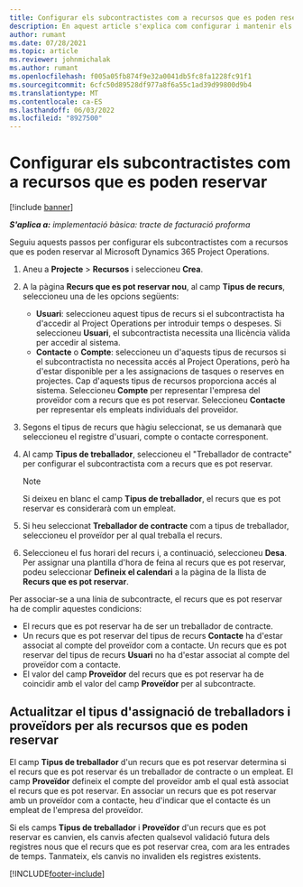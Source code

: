 ```yaml
---
title: Configurar els subcontractistes com a recursos que es poden reservar
description: En aquest article s'explica com configurar i mantenir els recursos dels subcontractistes que es creen a partir d'usuaris i contactes del sistema, de manera que es puguin associar a subcontractacions a Microsoft Dynamics 365 Project Operations.
author: rumant
ms.date: 07/28/2021
ms.topic: article
ms.reviewer: johnmichalak
ms.author: rumant
ms.openlocfilehash: f005a05fb874f9e32a0041db5fc8fa1228fc91f1
ms.sourcegitcommit: 6cfc50d89528df977a8f6a55c1ad39d99800d9b4
ms.translationtype: MT
ms.contentlocale: ca-ES
ms.lasthandoff: 06/03/2022
ms.locfileid: "8927500"
---
```

# <a name="set-up-subcontractors-as-bookable-resources"></a>Configurar els subcontractistes com a recursos que es poden reservar

[!include [banner](../../includes/dataverse-preview.md)]

_**S'aplica a:** implementació bàsica: tracte de facturació proforma_

Seguiu aquests passos per configurar els subcontractistes com a recursos que es poden reservar al Microsoft Dynamics 365 Project Operations.

1. Aneu a **Projecte** \> **Recursos** i seleccioneu **Crea**.
2. A la pàgina **Recurs que es pot reservar nou**, al camp **Tipus de recurs**, seleccioneu una de les opcions següents:

    - **Usuari**: seleccioneu aquest tipus de recurs si el subcontractista ha d'accedir al Project Operations per introduir temps o despeses. Si seleccioneu **Usuari**, el subcontractista necessita una llicència vàlida per accedir al sistema.
    - **Contacte** o **Compte**: seleccioneu un d'aquests tipus de recursos si el subcontractista no necessita accés al Project Operations, però ha d'estar disponible per a les assignacions de tasques o reserves en projectes. Cap d'aquests tipus de recursos proporciona accés al sistema. Seleccioneu **Compte** per representar l'empresa del proveïdor com a recurs que es pot reservar. Seleccioneu **Contacte** per representar els empleats individuals del proveïdor.

3. Segons el tipus de recurs que hàgiu seleccionat, se us demanarà que seleccioneu el registre d'usuari, compte o contacte corresponent.
4. Al camp **Tipus de treballador**, seleccioneu el "Treballador de contracte" per configurar el subcontractista com a recurs que es pot reservar.

    > [!NOTE]
    > Si deixeu en blanc el camp **Tipus de treballador**, el recurs que es pot reservar es considerarà com un empleat.

5. Si heu seleccionat **Treballador de contracte** com a tipus de treballador, seleccioneu el proveïdor per al qual treballa el recurs.
6. Seleccioneu el fus horari del recurs i, a continuació, seleccioneu **Desa**. Per assignar una plantilla d'hora de feina al recurs que es pot reservar, podeu seleccionar **Defineix el calendari** a la pàgina de la llista de **Recurs que es pot reservar**.

Per associar-se a una línia de subcontracte, el recurs que es pot reservar ha de complir aquestes condicions:

- El recurs que es pot reservar ha de ser un treballador de contracte.
- Un recurs que es pot reservar del tipus de recurs **Contacte** ha d'estar associat al compte del proveïdor com a contacte. Un recurs que es pot reservar del tipus de recurs **Usuari** no ha d'estar associat al compte del proveïdor com a contacte.
- El valor del camp **Proveïdor** del recurs que es pot reservar ha de coincidir amb el valor del camp **Proveïdor** per al subcontracte.

## <a name="update-the-type-of-worker-and-vendor-mapping-for-bookable-resources"></a>Actualitzar el tipus d'assignació de treballadors i proveïdors per als recursos que es poden reservar

El camp **Tipus de treballador** d'un recurs que es pot reservar determina si el recurs que es pot reservar és un treballador de contracte o un empleat. El camp **Proveïdor** defineix el compte del proveïdor amb el qual està associat el recurs que es pot reservar. En associar un recurs que es pot reservar amb un proveïdor com a contacte, heu d'indicar que el contacte és un empleat de l'empresa del proveïdor.

Si els camps **Tipus de treballador** i **Proveïdor** d'un recurs que es pot reservar es canvien, els canvis afecten qualsevol validació futura dels registres nous que el recurs que es pot reservar crea, com ara les entrades de temps. Tanmateix, els canvis no invaliden els registres existents.

[!INCLUDE[footer-include](../../includes/footer-banner.md)]
